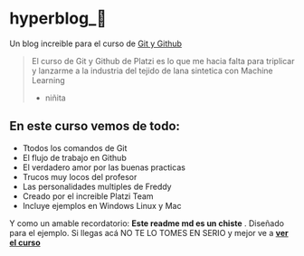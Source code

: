 # hyperblog_💚
Un blog increible para el curso de [Git y Github](https://platzi.com/clases/git-github/ "Git y Github")
> El curso de Git y Github de Platzi es lo que me hacia falta para triplicar y lanzarme a la industria del tejido de lana sintetica con Machine Learning
> - niñita

## En este curso vemos de todo:
* Ttodos los comandos de Git
* El flujo de trabajo en Github
* El verdadero amor por las buenas practicas
* Trucos muy locos del profesor
* Las personalidades multiples de Freddy
* Creado por el increible Platzi Team
* Incluye ejemplos en Windows Linux y Mac


Y como un amable recordatorio:  **Este readme md es un chiste** . Diseñado para el ejemplo. Si llegas acá NO TE LO TOMES EN SERIO y mejor ve a **[ver el curso](https://platzi.com/clases/git-github/ "ver el curso")**
